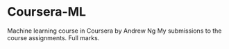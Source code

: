 # Coursera-ML
Machine learning course in Coursera by Andrew Ng
My submissions to the course assignments. Full marks.
